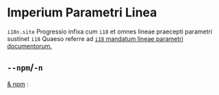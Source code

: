 # Imperium Parametri Linea

`i18n.site` Progressio infixa cum `i18` et omnes lineae praecepti parametri sustinet `i18` Quaeso referre ad [`i18` mandatum lineae parametri documentorum.](/i18/cli)

## `--npm`/`-n`

[& npm](/i18n.site/use#npm) :